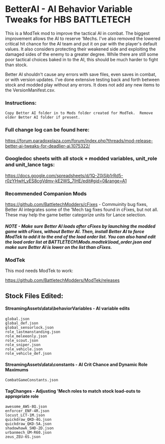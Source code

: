 # BetterAI - AI Behavior Variable Tweaks for HBS BATTLETECH
This is a ModTek mod to improve the tactical AI in combat.  The biggest improvement allows the AI to reserve 'Mechs.  I've also removed the lowered critical hit chance for the AI team and put it on par with the player's default values.  It also considers protecting their weakened side and exploiting the damaged sides of the enemy to a greater degree.  While there are still some poor tactical choices baked in to the AI, this should be much harder to fight than stock.  

Better AI shouldn't cause any errors with save files, even saves in combat, or with version updates.  I've done extensive testing back and forth between stock and modded play without any errors.  It does not add any new items to the VersionManifest.csv.

### Instructions:

    Copy Better AI folder in to Mods folder created for ModTek.  Remove older Better AI folder if present.

### Full change log can be found here:

https://forum.paradoxplaza.com/forum/index.php?threads/mod-release-better-ai-tweaks-for-deadlier-ai.1075322/

### Googledoc sheets with all stock + modded variables, unit_role and unit_lance tags:

https://docs.google.com/spreadsheets/d/1Q-Z0jSjb1rRd5-r0zYHwH_yES8cgVdmv-kE2WS_7lHE/edit#gid=0&range=A1

### Recommended Companion Mods

https://github.com/BattletechModders/cFixes - Commuinity bug fixes, Better AI integrates some of the 'Mech tag fixes found in cFixes, but not all.  These may help the game better categorize units for Lance selection.

#####  NOTE - Make sure Better AI loads after cFixes by launching the modded game with cFixes, without Better AI.  Then, install Better AI to force ModTek to add it to the end of the load order list.  You can also hand edit the load order list at BATTLETECH\Mods\.modtek\load_order.json and make sure Better AI is lower on the list than cFixes.

### ModTek
This mod needs ModTek to work:

https://github.com/BattletechModders/ModTek/releases


## Stock Files Edited:
#### StreamingAssets\data\behaviorVariables - AI variable edits
    global.json
    global_def.json
    global_sensorlock.json
    role_lastmanstanding.json
    role_meleeonly.json
    role_scout.json
    role_sniper.json
    role_vehicle.json
    role_vehicle_def.json

#### StreamingAssets\data\constants - AI Crit Chance and Dynamic Role Maximums
    CombatGameConstants.json

#### TagChanges - Adjusting 'Mech roles to match stock load-outs to appropriate role
    awesome_AWS-8Q.json
    enforcer_ENF-4R.json
    locust_LCT-1M.json
    quickdraw_QKD-4G.json
    quickdraw_QKD-5A.json
    shadowhawk_SHD-2D.json
    urbanmech_UM-R60.json
    zeus_ZEU-6S.json
